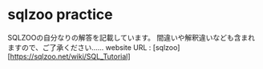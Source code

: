 # sqlzoo practice

SQLZOOの自分なりの解答を記載しています。
間違いや解釈違いなども含まれますので、ご了承ください......
website URL : [sqlzoo][https://sqlzoo.net/wiki/SQL_Tutorial]

